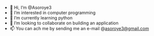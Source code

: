 - 👋 Hi, I’m @Asoroye3
- 👀 I’m interested in computer programming 
- 🌱 I’m currently learning python
- 💞️ I’m looking to collaborate on building an application
- 📫 You can ach me by sending me an e-mail @asoroye3@gmail.com

<!---
Asoroye3/Asoroye3 is a ✨ special ✨ repository because its `README.md` (this file) appears on your GitHub profile.
You can click the Preview link to take a look at your changes.
--->
